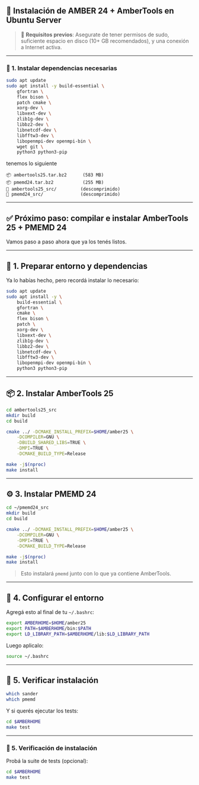 ## 🧬 Instalación de AMBER 24 + AmberTools en Ubuntu Server

> 📌 **Requisitos previos**: Asegurate de tener permisos de sudo, suficiente espacio en disco (10+ GB recomendados), y una conexión a Internet activa.

---

### 🔧 1. Instalar dependencias necesarias

```bash
sudo apt update
sudo apt install -y build-essential \
    gfortran \
    flex bison \
    patch cmake \
    xorg-dev \
    libxext-dev \
    zlib1g-dev \
    libbz2-dev \
    libnetcdf-dev \
    libfftw3-dev \
    libopenmpi-dev openmpi-bin \
    wget git \
    python3 python3-pip
```

tenemos lo siguiente


```
📦 ambertools25.tar.bz2      (583 MB)
📦 pmemd24.tar.bz2           (255 MB)
📁 ambertools25_src/         (descomprimido)
📁 pmemd24_src/              (descomprimido)
```

---

## ✅ Próximo paso: compilar e instalar AmberTools 25 + PMEMD 24

Vamos paso a paso ahora que ya los tenés listos.

---

## 🔧 1. Preparar entorno y dependencias

Ya lo habías hecho, pero recordá instalar lo necesario:

```bash
sudo apt update
sudo apt install -y \
    build-essential \
    gfortran \
    cmake \
    flex bison \
    patch \
    xorg-dev \
    libxext-dev \
    zlib1g-dev \
    libbz2-dev \
    libnetcdf-dev \
    libfftw3-dev \
    libopenmpi-dev openmpi-bin \
    python3 python3-pip
```

---

## 📦 2. Instalar AmberTools 25

```bash
cd ambertools25_src
mkdir build
cd build

cmake ../ -DCMAKE_INSTALL_PREFIX=$HOME/amber25 \
    -DCOMPILER=GNU \
    -DBUILD_SHARED_LIBS=TRUE \
    -DMPI=TRUE \
    -DCMAKE_BUILD_TYPE=Release

make -j$(nproc)
make install
```

---

## ⚙️ 3. Instalar PMEMD 24

```bash
cd ~/pmemd24_src
mkdir build
cd build

cmake ../ -DCMAKE_INSTALL_PREFIX=$HOME/amber25 \
    -DCOMPILER=GNU \
    -DMPI=TRUE \
    -DCMAKE_BUILD_TYPE=Release

make -j$(nproc)
make install
```

> Esto instalará `pmemd` junto con lo que ya contiene AmberTools.

---

## 🌿 4. Configurar el entorno

Agregá esto al final de tu `~/.bashrc`:

```bash
export AMBERHOME=$HOME/amber25
export PATH=$AMBERHOME/bin:$PATH
export LD_LIBRARY_PATH=$AMBERHOME/lib:$LD_LIBRARY_PATH
```

Luego aplicalo:

```bash
source ~/.bashrc
```

---

## 🧪 5. Verificar instalación

```bash
which sander
which pmemd
```

Y si querés ejecutar los tests:

```bash
cd $AMBERHOME
make test
```

---

### 🧪 5. Verificación de instalación

Probá la suite de tests (opcional):

```bash
cd $AMBERHOME
make test
```

